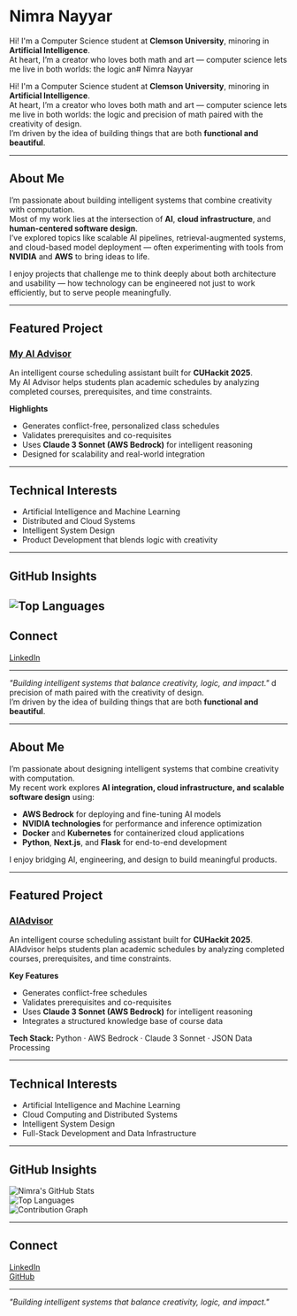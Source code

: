 # Nimra Nayyar

Hi! I'm a Computer Science student at **Clemson University**, minoring in **Artificial Intelligence**.  
At heart, I’m a creator who loves both math and art — computer science lets me live in both worlds: the logic an# Nimra Nayyar

Hi! I'm a Computer Science student at **Clemson University**, minoring in **Artificial Intelligence**.  
At heart, I’m a creator who loves both math and art — computer science lets me live in both worlds: the logic and precision of math paired with the creativity of design.  
I’m driven by the idea of building things that are both **functional and beautiful**.

---

## About Me
I’m passionate about building intelligent systems that combine creativity with computation.  
Most of my work lies at the intersection of **AI**, **cloud infrastructure**, and **human-centered software design**.  
I’ve explored topics like scalable AI pipelines, retrieval-augmented systems, and cloud-based model deployment — often experimenting with tools from **NVIDIA** and **AWS** to bring ideas to life.

I enjoy projects that challenge me to think deeply about both architecture and usability — how technology can be engineered not just to work efficiently, but to serve people meaningfully.

---

## Featured Project
### [My AI Advisor](https://github.com/nimnay/AIAdvisor)
An intelligent course scheduling assistant built for **CUHackit 2025**.  
My AI Advisor helps students plan academic schedules by analyzing completed courses, prerequisites, and time constraints.

**Highlights**
- Generates conflict-free, personalized class schedules  
- Validates prerequisites and co-requisites  
- Uses **Claude 3 Sonnet (AWS Bedrock)** for intelligent reasoning  
- Designed for scalability and real-world integration  

---

## Technical Interests
- Artificial Intelligence and Machine Learning  
- Distributed and Cloud Systems  
- Intelligent System Design  
- Product Development that blends logic with creativity  

---

## GitHub Insights
![Top Languages](https://github-readme-stats.vercel.app/api/top-langs/?username=nimnay&layout=compact&theme=default)  
---

## Connect
[LinkedIn](https://linkedin.com/in/nimranayyar)  

---

*"Building intelligent systems that balance creativity, logic, and impact."*
d precision of math paired with the creativity of design.  
I’m driven by the idea of building things that are both **functional and beautiful**.

---

## About Me
I’m passionate about designing intelligent systems that combine creativity with computation.  
My recent work explores **AI integration, cloud infrastructure, and scalable software design** using:

- **AWS Bedrock** for deploying and fine-tuning AI models  
- **NVIDIA technologies** for performance and inference optimization  
- **Docker** and **Kubernetes** for containerized cloud applications  
- **Python**, **Next.js**, and **Flask** for end-to-end development  

I enjoy bridging AI, engineering, and design to build meaningful products.

---

## Featured Project
### [AIAdvisor](https://github.com/nimnay/AIAdvisor)
An intelligent course scheduling assistant built for **CUHackit 2025**.  
AIAdvisor helps students plan academic schedules by analyzing completed courses, prerequisites, and time constraints.  

**Key Features**
- Generates conflict-free schedules  
- Validates prerequisites and co-requisites  
- Uses **Claude 3 Sonnet (AWS Bedrock)** for intelligent reasoning  
- Integrates a structured knowledge base of course data  

**Tech Stack:** Python · AWS Bedrock · Claude 3 Sonnet · JSON Data Processing

---

## Technical Interests
- Artificial Intelligence and Machine Learning  
- Cloud Computing and Distributed Systems  
- Intelligent System Design  
- Full-Stack Development and Data Infrastructure  

---

## GitHub Insights
![Nimra's GitHub Stats](https://github-readme-stats.vercel.app/api?username=nimnay&show_icons=true&theme=default)  
![Top Languages](https://github-readme-stats.vercel.app/api/top-langs/?username=nimnay&layout=compact&theme=default)  
![Contribution Graph](https://github-readme-activity-graph.vercel.app/graph?username=nimnay&theme=minimal)

---

## Connect
[LinkedIn](https://linkedin.com/in/YOUR-LINK)  
[GitHub](https://github.com/nimnay)

---

*"Building intelligent systems that balance creativity, logic, and impact."*
